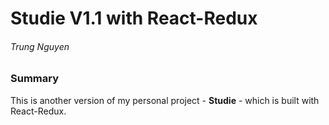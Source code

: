 # Studie V1.1 with React-Redux
###### Trung Nguyen

### Summary
This is another version of my personal project - **Studie** - which is built with React-Redux. 
